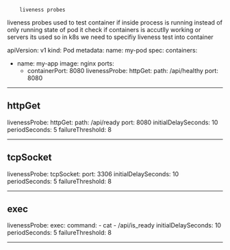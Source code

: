 		liveness probes

liveness probes used to test container if inside process is running instead of only running
state of pod it check if containers is accutlly working or  servers its used so in k8s
we need to specifiy liveness test into container

apiVersion: v1
kind: Pod
metadata:
  name: my-pod
spec:
  containers:
  - name: my-app
    image: nginx
    ports:
    - containerPort: 8080
    livenessProbe:
      httpGet:
        path: /api/healthy
        port: 8080

------------------------------------

httpGet
-------

livenessProbe:
  httpGet:
    path: /api/ready
    port: 8080
  initialDelaySeconds: 10
  periodSeconds: 5
  failureThreshold: 8




---------------------------------------------------

tcpSocket
----------

livenessProbe:
  tcpSocket:
    port: 3306
  initialDelaySeconds: 10
  periodSeconds: 5
  failureThreshold: 8





--------------------------------------------------

exec
----

livenessProbe:
  exec:
    command:
    - cat
    - /api/is_ready
  initialDelaySeconds: 10
  periodSeconds: 5
  failureThreshold: 8



-------------------------------------------------


